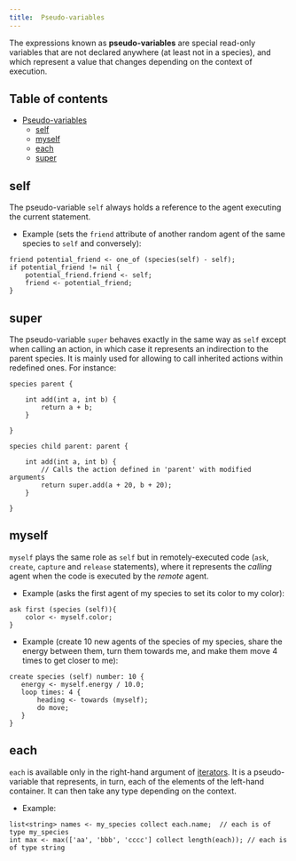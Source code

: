 ```yaml
---
title:  Pseudo-variables
---
```





The expressions known as **pseudo-variables** are special read-only variables that are not declared anywhere (at least not in a species), and which represent a value that changes depending on the context of execution.


## Table of contents 

* [Pseudo-variables](#pseudo-variables)
	* [self](#self)
	* [myself](#myself)
	* [each](#each)
	* [super](#super)




## self
The pseudo-variable `self` always holds a reference to the agent executing the current statement.

  * Example (sets the `friend` attribute of another random agent of the same species to `self` and conversely):

```
friend potential_friend <- one_of (species(self) - self);
if potential_friend != nil {
    potential_friend.friend <- self;
    friend <- potential_friend;
}
```

## super
The pseudo-variable `super` behaves exactly in the same way as `self` except when calling an action, in which case it represents an indirection to the parent species. It is mainly used for allowing to call inherited actions within redefined ones. For instance:

```
species parent {

    int add(int a, int b) {
        return a + b;
    }

}

species child parent: parent {

    int add(int a, int b) {
        // Calls the action defined in 'parent' with modified arguments
        return super.add(a + 20, b + 20);
    }

}
```

## myself
`myself` plays the same role as `self` but in remotely-executed code (`ask`, `create`, `capture` and `release` statements), where it represents the _calling_ agent when the code is executed by the _remote_ agent.

  * Example (asks the first agent of my species to set its color to my color):

```
ask first (species (self)){
    color <- myself.color;
}
```

  * Example (create 10 new agents of the species of my species, share the energy between them, turn them towards me, and make them move 4 times to get closer to me):

```
create species (self) number: 10 {
   energy <- myself.energy / 10.0;
   loop times: 4 {
       heading <- towards (myself);
       do move;
   }
}
```




## each
`each` is available only in the right-hand argument of [iterators](OperatorsSZ#Iterator-operators).  It is a pseudo-variable that represents, in turn, each of the elements of the left-hand container. It can then take any type depending on the context.

  * Example:

```
list<string> names <- my_species collect each.name;  // each is of type my_species
int max <- max(['aa', 'bbb', 'cccc'] collect length(each)); // each is of type string
```
